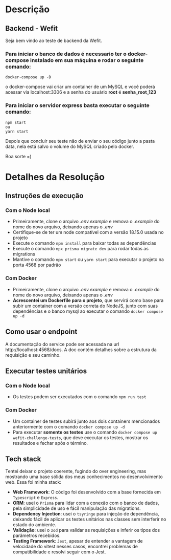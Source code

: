 # Descrição
## Backend - Wefit

Seja bem vindo ao teste de backend da Wefit.

### Para iniciar o banco de dados é necessario ter o docker-compose instalado em sua máquina e rodar o seguinte comando:

    docker-compose up -D

o docker-compose vai criar um container de um MySQL e você poderá acessar via localhost:3306 e a senha do usuário **root** é **senha_root_123**

### Para iniciar o servidor express basta executar o seguinte comando:

    npm start
    ou
    yarn start

Depois que concluir seu teste não de enviar o seu código junto a pasta data, nela está salvo o volume do MySQL criado pelo docker.

Boa sorte =)

# Detalhes da Resolução
## Instruções de execução
### Com o Node local
- Primeiramente, clone o arquivo *.env.example* e remova o *.example* do nome do novo arquivo, deixando apenas o *.env*
- Certifique-se de ter um node compatível com a versão 18.15.0 usada no projeto
- Execute o comando `npm install` para baixar todas as dependências
- Execute o comando `npx prisma migrate dev` para rodar todas as migrations
- Mantive o comando `npm start` ou `yarn start` para executar o projeto na porta 4568 por padrão
### Com Docker
- Primeiramente, clone o arquivo *.env.example* e remova o *.example* do nome do novo arquivo, deixando apenas o *.env*
- **Acrescentei um Dockerfile para o projeto**, que servirá como base para subir um container com a versão correta do NodeJS, junto com suas dependências e o banco mysql ao executar o comando `docker compose up -d`
## Como usar o endpoint
A documentação do service pode ser acessada na url http://localhost:4568/docs. A doc contém detalhes sobre a estrutura da requisição e seu caminho.
## Executar testes unitários
### Com o Node local
- Os testes podem ser executados com o comando `npm run test`
### Com Docker
- Um container de testes subirá junto aos dois containers mencionados anteriormente com o comando `docker compose up -d`
- Para executar **somente os testes** use o comando `docker compose up wefit-challenge-tests`, que deve executar os testes, mostrar os resultados e fechar após o término.
## Tech stack
Tentei deixar o projeto coerente, fugindo do over engineering, mas mostrando uma base sólida dos meus conhecimentos no desenvolvimento web. Essa foi minha stack:
- **Web Framework**: O código foi desenvolvido com a base fornecida em `Typescript` e `Express`. 
- **ORM**: usei o `Prisma` para lidar com a conexão com o banco de dados, pela simplicidade de uso e fácil manipulação das migrations.
- **Dependency Injection**: usei o `tsyringe` para injeção de dependência, deixando fácil de aplicar os testes unitários nas classes sem interferir no estado do ambiente.
- **Validação**: usei o `zod` para validar as requisições e inferir os tipos dos parâmetros recebidos.
- **Testing Framework**: `Jest`, apesar de entender a vantagem de velocidade do vitest nesses casos, encontrei problemas de compatibilidade e resolvi seguir com o Jest.
